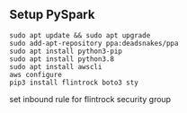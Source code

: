 ## Setup PySpark
```
sudo apt update && sudo apt upgrade
sudo add-apt-repository ppa:deadsnakes/ppa
sudo apt install python3-pip
sudo apt install python3.8
sudo apt install awscli
aws configure
pip3 install flintrock boto3 sty
```
set inbound rule for flintrock security group
